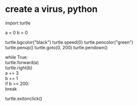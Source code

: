# create a virus, python

import turtle  

a = 0 
b = 0  

turtle.bgcolor("black") 
turtle.speed(0) 
turtle.pencolor("green") 
turtle.penup() 
turtle.goto(0, 200) 
turtle.pendown()  

while True:     
  turtle.forward(a)     
  turtle.right(b)     
  a += 3     
  b += 1     
  if b == 200:         
      break  

turtle.exitonclick()
